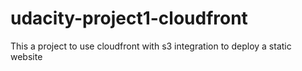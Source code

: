# udacity-project1-cloudfront

This a project to use cloudfront with s3 integration to deploy a static website 

